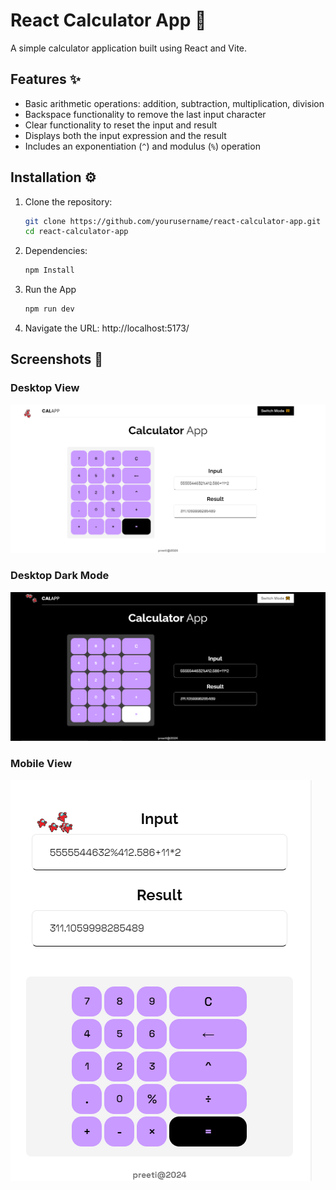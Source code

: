 # React Calculator App 🧩

A simple calculator application built using React and Vite.

## Features ✨

- Basic arithmetic operations: addition, subtraction, multiplication, division
- Backspace functionality to remove the last input character
- Clear functionality to reset the input and result
- Displays both the input expression and the result
- Includes an exponentiation (`^`) and modulus (`%`) operation

## Installation ⚙

1. Clone the repository:

   ```bash
   git clone https://github.com/yourusername/react-calculator-app.git
   cd react-calculator-app
   ```

2. Dependencies:
   ```bash
   npm Install
   ```
3. Run the App
   ```bash
   npm run dev
   ```
4. Navigate the URL:
   http://localhost:5173/


## Screenshots 📸

### Desktop View

![appdesktop](./public/capture-desktop.PNG)

### Desktop Dark Mode

![appmobile](./public/capture-desktop-dark.PNG)

### Mobile View
![appmobile](./public/capture-mobile-light.PNG)
